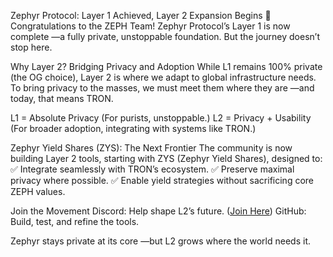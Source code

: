 Zephyr Protocol: Layer 1 Achieved, Layer 2 Expansion Begins
🎉 Congratulations to the ZEPH Team!
Zephyr Protocol’s Layer 1 is now complete
—a fully private, unstoppable foundation. But the journey doesn’t stop here.

Why Layer 2? Bridging Privacy and Adoption
While L1 remains 100% private (the OG choice), Layer 2 is where we adapt to global infrastructure needs. 
To bring privacy to the masses, we must meet them where they are
—and today, that means TRON.

L1 = Absolute Privacy (For purists, unstoppable.)
L2 = Privacy + Usability (For broader adoption, integrating with systems like TRON.)

Zephyr Yield Shares (ZYS): The Next Frontier
The community is now building Layer 2 tools, starting with ZYS (Zephyr Yield Shares), designed to:
✅ Integrate seamlessly with TRON’s ecosystem.
✅ Preserve maximal privacy where possible.
✅ Enable yield strategies without sacrificing core ZEPH values.

Join the Movement
Discord: Help shape L2’s future. ([Join Here](https://discord.com/invite/RaN7tKhdqA))
GitHub: Build, test, and refine the tools.

Zephyr stays private at its core
—but L2 grows where the world needs it.
